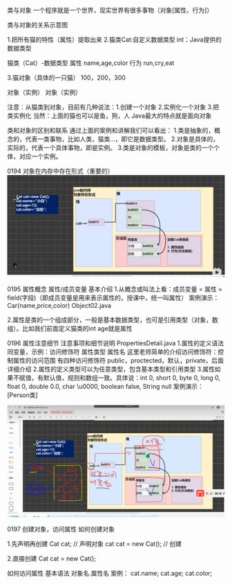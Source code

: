 类与对象
一个程序就是一个世界，现实世界有很多事物（对象[属性，行为]）

类与对象的关系示意图

1.把所有猫的特性（属性）提取出来
2.猫类Cat:自定义数据类型 
  int：Java提供的数据类型

猫类（Cat）-数据类型
属性
name,age,color
行为
run,cry,eat

3.猫对象（具体的一只猫）
100，200，300

对象（实例）
对象（实例）


注意：从猫类到对象，目前有几种说法：1.创建一个对象 2.实例化一个对象 3.把类实例化
当然：上面的猫也可以是鱼，狗，人 Java最大的特点就是面向对象

类和对象的区别和联系
通过上面的案例和讲解我们可以看出：
1.类是抽象的，概念的，代表一类事物，比如人类，猫类...，即它是数据类型。
2.对象是具体的，实际的，代表一个具体事物，即是实例。
3.类是对象的模板，对象是类的一个个体，对应一个实例。


0194 对象在内存中存在形式（重要的）
![img.png](img.png)



0195 属性概念
属性/成员变量
基本介绍
1.从概念或叫法上看：成员变量 = 属性 = field(字段)（即成员变量是用来表示属性的，授课中，统一叫属性）
案例演示：Car(name,price,color) Object02.java

2.属性是类的一个组成部分，一般是基本数据类型，也可是引用类型（对象，数组）。比如我们前面定义猫类的int age就是属性


0196 属性注意细节
注意事项和细节说明
PropertiesDetail.java
1.属性的定义语法同变量，示例：访问修饰符 属性类型 属性名
  这里老师简单的介绍访问修饰符：控制属性的访问范围
  有四种访问修饰符 public，proctected，默认，private，后面详细介绍
2.属性的定义类型可以为任意类型，包含基本类型和引用类型
3.属性如果不赋值，有默认值，规则和数组一致。具体说：int 0, short 0, byte 0, long 0, float 0, double 0.0, char \u0000, boolean false, String null
案例演示：[Person类]

![img_1.png](img_1.png)


0197 创建对象，访问属性
如何创建对象

1.先声明再创建
Cat cat; // 声明对象 cat
cat = new Cat(); // 创建

2.直接创建
Cat cat = new Cat();

如何访问属性
基本语法
对象名.属性名
案例：
cat.name;
cat.age;
cat.color;





